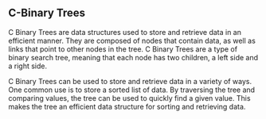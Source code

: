 ## C-Binary Trees

C Binary Trees are data structures used to store and retrieve data in an efficient manner. They are composed of nodes that contain data, as well as links that point to other nodes in the tree. C Binary Trees are a type of binary search tree, meaning that each node has two children, a left side and a right side.

C Binary Trees can be used to store and retrieve data in a variety of ways. One common use is to store a sorted list of data. By traversing the tree and comparing values, the tree can be used to quickly find a given value. This makes the tree an efficient data structure for sorting and retrieving data.

